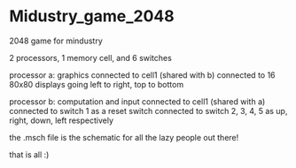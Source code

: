 # Midustry_game_2048
2048 game for mindustry

2 processors, 1 memory cell, and 6 switches

processor a: graphics
connected to cell1 (shared with b) 
connected to 16 80x80 displays going left to right, top to bottom

processor b: computation and input
connected to cell1 (shared with a)
connected to switch 1 as a reset switch
connected to switch 2, 3, 4, 5 as up, right, down, left respectively

the .msch file is the schematic for all the lazy people out there!

that is all :)
